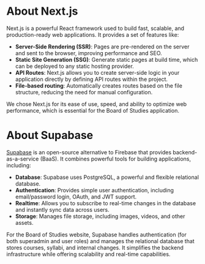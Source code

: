 # About Next.js

Next.js is a powerful React framework used to build fast, scalable, and production-ready web applications. It provides a set of features like:

- **Server-Side Rendering (SSR)**: Pages are pre-rendered on the server and sent to the browser, improving performance and SEO.
- **Static Site Generation (SSG)**: Generate static pages at build time, which can be deployed to any static hosting provider.
- **API Routes**: Next.js allows you to create server-side logic in your application directly by defining API routes within the project.
- **File-based routing**: Automatically creates routes based on the file structure, reducing the need for manual configuration.

We chose Next.js for its ease of use, speed, and ability to optimize web performance, which is essential for the Board of Studies application.

# About Supabase

[Supabase](https://supabase.io/) is an open-source alternative to Firebase that provides backend-as-a-service (BaaS). It combines powerful tools for building applications, including:

- **Database**: Supabase uses PostgreSQL, a powerful and flexible relational database.
- **Authentication**: Provides simple user authentication, including email/password login, OAuth, and JWT support.
- **Realtime**: Allows you to subscribe to real-time changes in the database and instantly sync data across users.
- **Storage**: Manages file storage, including images, videos, and other assets.

For the Board of Studies website, Supabase handles authentication (for both superadmin and user roles) and manages the relational database that stores courses, syllabi, and internal changes. It simplifies the backend infrastructure while offering scalability and real-time capabilities.
